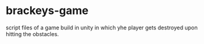 # brackeys-game
script files of a game build in unity in which yhe player gets destroyed upon hitting the obstacles.
